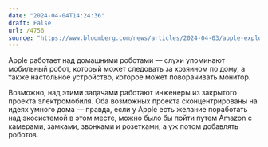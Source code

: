 ```yaml
---
date: "2024-04-04T14:24:36"
draft: False
url: /4756
source: "https://www.bloomberg.com/news/articles/2024-04-03/apple-explores-home-robots-after-abandoning-car-efforts"
---
```


Apple работает над домашними роботами — слухи упоминают мобильный робот, который может следовать за хозяином по дому, а также настольное устройство, которое может поворачивать монитор.

Возможно, над этими задачами работают инженеры из закрытого проекта электромобиля. Оба возможных проекта сконцентрированы на идеях умного дома — правда, если у Apple есть желание поработать над экосистемой в этом месте, можно было бы пойти путем Amazon с камерами, замками, звонками и розетками, а уж потом добавлять роботов.
